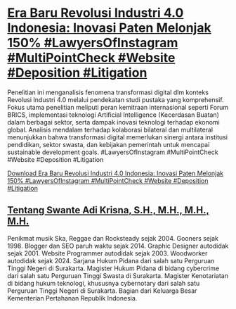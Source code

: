 # [Era Baru Revolusi Industri 4.0 Indonesia: Inovasi Paten Melonjak 150% #LawyersOfInstagram #MultiPointCheck #Website #Deposition #Litigation](https://swanteadikrisna.com/legaltech/website/43/era-baru-revolusi-industri-40-indonesia-inovasi-paten-melonjak-150/)

Penelitian ini menganalisis fenomena transformasi digital dlm konteks Revolusi Industri 4.0 melalui pendekatan studi pustaka yang komprehensif. Fokus utama penelitian meliputi peran kemitraan internasional seperti Forum BRICS, implementasi teknologi Artificial Intelligence (Kecerdasan Buatan) dalam berbagai sektor, serta dampak inovasi teknologi terhadap ekonomi global. Analisis mendalam terhadap kolaborasi bilateral dan multilateral menunjukkan bahwa transformasi digital memerlukan sinergi antara institusi pendidikan, sektor swasta, dan kebijakan pemerintah untuk mencapai sustainable development goals. #LawyersOfInstagram #MultiPointCheck #Website #Deposition #Litigation 

[Download Era Baru Revolusi Industri 4.0 Indonesia: Inovasi Paten Melonjak 150% #LawyersOfInstagram #MultiPointCheck #Website #Deposition #Litigation](https://swanteadikrisna.com/legaltech/website/43/era-baru-revolusi-industri-40-indonesia-inovasi-paten-melonjak-150/)


## [Tentang Swante Adi Krisna, S.H., M.H., M.H., M.H.](https://swanteadikrisna.com/)

Penikmat musik Ska, Reggae dan Rocksteady sejak 2004. Gooners sejak 1998. Blogger dan SEO paruh waktu sejak 2014. Graphic Designer autodidak sejak 2001. Website Programmer autodidak sejak 2003. Woodworker autodidak sejak 2024. Sarjana Hukum Pidana dari salah satu Perguruan Tinggi Negeri di Surakarta. Magister Hukum Pidana di bidang cybercrime dari salah satu Perguruan Tinggi Swasta di Surakarta. Magister Kenotariatan di bidang hukum teknologi, khususnya cybernotary dari salah satu Perguruan Tinggi Negeri di Surakarta. Bagian dari Keluarga Besar Kementerian Pertahanan Republik Indonesia.